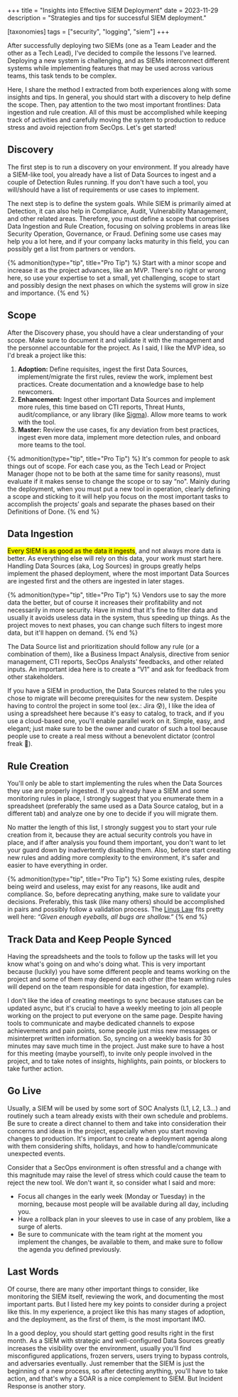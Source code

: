 +++
title = "Insights into Effective SIEM Deployment"
date  = 2023-11-29
description = "Strategies and tips for successful SIEM deployment."

[taxonomies]
tags = ["security", "logging", "siem"]
+++


After successfully deploying two SIEMs (one as a Team Leader and the other as a Tech Lead), I've decided to compile the lessons I've learned. Deploying a new system is challenging, and as SIEMs interconnect different systems while implementing features that may be used across various teams, this task tends to be complex.

Here, I share the method I extracted from both experiences along with some insights and tips. In general, you should start with a discovery to help define the scope. Then, pay attention to the two most important frontlines: Data ingestion and rule creation. All of this must be accomplished while keeping track of activities and carefully moving the system to production to reduce stress and avoid rejection from SecOps. Let's get started!


## Discovery
The first step is to run a discovery on your environment. If you already have a SIEM-like tool, you already have a list of Data Sources to ingest and a couple of Detection Rules running. If you don't have such a tool, you will/should have a list of requirements or use cases to implement.

The next step is to define the system goals. While SIEM is primarily aimed at Detection, it can also help in Compliance, Audit, Vulnerability Management, and other related areas. Therefore, you must define a scope that comprises Data Ingestion and Rule Creation, focusing on solving problems in areas like Security Operation, Governance, or Fraud. Defining some use cases may help you a lot here, and if your company lacks maturity in this field, you can possibly get a list from partners or vendors.

{% admonition(type="tip", title="Pro Tip") %}
Start with a minor scope and increase it as the project advances, like an MVP. There's no right or wrong here, so use your expertise to set a small, yet challenging, scope to start and possibly design the next phases on which the systems will grow in size and importance.
{% end %}


## Scope
After the Discovery phase, you should have a clear understanding of your scope. Make sure to document it and validate it with the management and the personnel accountable for the project. As I said, I like the MVP idea, so I'd break a project like this:

1. **Adoption:** Define requisites, ingest the first Data Sources, implement/migrate the first rules, review the work, implement best practices. Create documentation and a knowledge base to help newcomers.
2. **Enhancement:** Ingest other important Data Sources and implement more rules, this time based on CTI reports, Threat Hunts, audit/compliance, or any library (like [Sigma](https://github.com/SigmaHQ/sigma)). Allow more teams to work with the tool.
3. **Master:** Review the use cases, fix any deviation from best practices, ingest even more data, implement more detection rules, and onboard more teams to the tool.

{% admonition(type="tip", title="Pro Tip") %}
It's common for people to ask things out of scope. For each case you, as the Tech Lead or Project Manager (hope not to be both at the same time for sanity reasons), must evaluate if it makes sense to change the scope or to say “no". Mainly during the deployment, when you must put a new tool in operation, clearly defining a scope and sticking to it will help you focus on the most important tasks to accomplish the projects’ goals and separate the phases based on their Definitions of Done.
{% end %}


## Data Ingestion
<mark>Every SIEM is as good as the data it ingests</mark>, and not always more data is better. As everything else will rely on this data, your work must start here. Handling Data Sources (aka, Log Sources) in groups greatly helps implement the phased deployment, where the most important Data Sources are ingested first and the others are ingested in later stages.

{% admonition(type="tip", title="Pro Tip") %}
Vendors use to say the more data the better, but of course it increases their profitability and not necessarily in more security. Have in mind that it's fine to filter data and usually it avoids useless data in the system, thus speeding up things. As the project moves to next phases, you can change such filters to ingest more data, but it'll happen on demand.
{% end %}

The Data Source list and prioritization should follow any rule (or a combination of them), like a Business Impact Analysis, directive from senior management, CTI reports, SecOps Analysts’ feedbacks, and other related inputs. An important idea here is to create a “V1” and ask for feedback from other stakeholders.

If you have a SIEM in production, the Data Sources related to the rules you chose to migrate will become prerequisites for the new system. Despite having to control the project in some tool (ex.: Jira 😰), I like the idea of using a spreadsheet here because it's easy to catalog, to track, and if you use a cloud-based one, you'll enable parallel work on it. Simple, easy, and elegant; just make sure to be the owner and curator of such a tool because people use to create a real mess without a benevolent dictator (control freak 🤪).


## Rule Creation
You'll only be able to start implementing the rules when the Data Sources they use are properly ingested. If you already have a SIEM and some monitoring rules in place, I strongly suggest that you enumerate them in a spreadsheet (preferably the same used as a Data Source catalog, but in a different tab) and analyze one by one to decide if you will migrate them.

No matter the length of this list, I strongly suggest you to start your rule creation from it, because they are actual security controls you have in place, and if after analysis you found them important, you don't want to let your guard down by inadvertently disabling them. Also, before start creating new rules and adding more complexity to the environment, it's safer and easier to have everything in order.

{% admonition(type="tip", title="Pro Tip") %}
Some existing rules, despite being weird and useless, may exist for any reasons, like audit and compliance. So, before deprecating anything, make sure to validate your decisions. Preferably, this task (like many others) should be accomplished in pairs and possibly follow a validation process. The [Linus Law](http://www.catb.org/~esr/writings/cathedral-bazaar/cathedral-bazaar/ar01s04.html) fits pretty well here: *“Given enough eyeballs, all bugs are shallow.”*
{% end %}


## Track Data and Keep People Synced
Having the spreadsheets and the tools to follow up the tasks will let you know what's going on and who's doing what. This is very important because (luckily) you have some different people and teams working on the project and some of them may depend on each other (the team writing rules will depend on the team responsible for data ingestion, for example).

I don't like the idea of creating meetings to sync because statuses can be updated async, but it's crucial to have a weekly meeting to join all people working on the project to put everyone on the same page. Despite having tools to communicate and maybe dedicated channels to expose achievements and pain points, some people just miss new messages or misinterpret written information. So, syncing on a weekly basis for 30 minutes may save much time in the project. Just make sure to have a host for this meeting (maybe yourself), to invite only people involved in the project, and to take notes of insights, highlights, pain points, or blockers to take further action.


## Go Live
Usually, a SIEM will be used by some sort of SOC Analysts (L1, L2, L3…) and routinely such a team already exists with their own schedule and problems. Be sure to create a direct channel to them and take into consideration their concerns and ideas in the project, especially when you start moving changes to production. It's important to create a deployment agenda along with them considering shifts, holidays, and how to handle/communicate unexpected events.

Consider that a SecOps environment is often stressful and a change with this magnitude may raise the level of stress which could cause the team to reject the new tool. We don't want it, so consider what I said and more:

- Focus all changes in the early week (Monday or Tuesday) in the morning, because most people will be available during all day, including you.
- Have a rollback plan in your sleeves to use in case of any problem, like a surge of alerts.
- Be sure to communicate with the team right at the moment you implement the changes, be available to them, and make sure to follow the agenda you defined previously.


## Last Words
Of course, there are many other important things to consider, like monitoring the SIEM itself, reviewing the work, and documenting the most important parts. But I listed here my key points to consider during a project like this. In my experience, a project like this has many stages of adoption, and the deployment, as the first of them, is the most important IMO.

In a good deploy, you should start getting good results right in the first month. As a SIEM with strategic and well-configured Data Sources greatly increases the visibility over the environment, usually you'll find misconfigured applications, frozen servers, users trying to bypass controls, and adversaries eventually. Just remember that the SIEM is just the beginning of a new process, so after detecting anything, you'll have to take action, and that's why a SOAR is a nice complement to SIEM. But Incident Response is another story.
